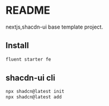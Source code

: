 # README

nextjs,shacdn-ui base template project.

## Install

```sh
fluent starter fe
```


## shacdn-ui cli

```sh
npx shadcn@latest init
npx shadcn@latest add
```